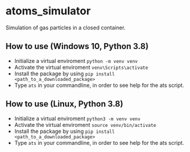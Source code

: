 # atoms_simulator

Simulation of gas particles in a closed container.

## How to use (Windows 10, Python 3.8)

- Initialize a virtual enviroment `python -m venv venv`
- Activate the virtual enviroment `venv\Scripts\activate`
- Install the package by using `pip install <path_to_a_downloaded_package>`
- Type `ats` in your commandline, in order to see help for the ats script.

## How to use (Linux, Python 3.8)

- Initialize a virtual enviroment `python3 -m venv venv`
- Activate the virtual enviroment `source venv/bin/activate`
- Install the package by using `pip install <path_to_a_downloaded_package>`
- Type `ats` in your commandline, in order to see help for the ats script.